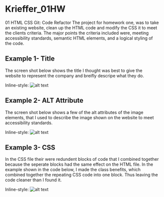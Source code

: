 # Krieffer_01HW
01 HTML CSS Git: Code Refactor
The project for homework one, was to take an existing website, clean up the HTML code and modify the CSS it to meet the clients criteria. The major points the criteria included were, meeting accessibility standards, semantic HTML elements, and a logical styling of the code.  

## Example 1- Title
The screen shot below shows the title I thought was best to give the website to represent the company and breifly descripe what they do.

Inline-style: 
![alt text](https://github.com/Krieffer21/Krieffer_01HW/tree/master/02-Homework/screen_shots/title)

## Example 2- ALT Attribute
The screen shot below shows a few of the alt attributes of the image elements, that I used to describe the image shown on the website to meet accessibility standards. 

Inline-style: 
![alt text](https://github.com/Krieffer21/Krieffer_01HW/tree/master/02-Homework/screen_shots/alt)

## Example 3- CSS
In the CSS file their were redundent blocks of code that I combined together because the seperate blocks  had the same effect on the HTML file. In the example shown in the code below, I made the class benefits, which combined together the repeating CSS code into one block. Thus leaving the code cleaner than I found it. 

Inline-style: 
![alt text](https://github.com/Krieffer21/Krieffer_01HW/tree/master/02-Homework/screen_shots/benefits)

